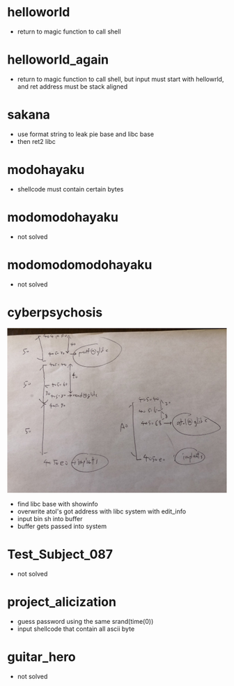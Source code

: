 # helloworld            
- return to magic function to call shell
# helloworld_again      
- return to magic function to call shell, but input must start with hellowrld, and ret address must be stack aligned
# sakana                
- use format string to leak pie base and libc base
- then ret2 libc
# modohayaku            
- shellcode must contain certain bytes
# modomodohayaku        
- not solved
# modomodomodohayaku   
- not solved
# cyberpsychosis        
![alt text](./cyberpsychosis/offset_notes.jpg)
- find libc base with showinfo
- overwrite atol's got address with libc system with edit_info
- input bin sh into buffer
- buffer gets passed into system
# Test_Subject_087      
- not solved
# project_alicization   
- guess password using the same srand(time(0))
- input shellcode that contain all ascii byte
# guitar_hero           
- not solved